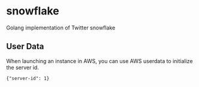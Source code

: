 # snowflake
Golang implementation of Twitter snowflake

## User Data

When launching an instance in AWS, you can use AWS userdata to initialize the server id.

```
{"server-id": 1}
```
